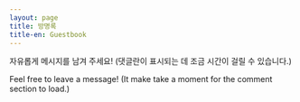 ```yaml
---
layout: page
title: 방명록
title-en: Guestbook
---
```


<p class="lang-ko">자유롭게 메시지를 남겨 주세요! (댓글란이 표시되는 데 조금 시간이 걸릴 수 있습니다.)</p>
<p class="lang-en">Feel free to leave a message! (It make take a moment for the comment section to load.)</p>

<script src="https://utteranc.es/client.js"
        repo="dimenerno/dimenerno.github.io"
        issue-term="pathname"
        theme="github-light"
        crossorigin="anonymous"
        async>
  </script>

